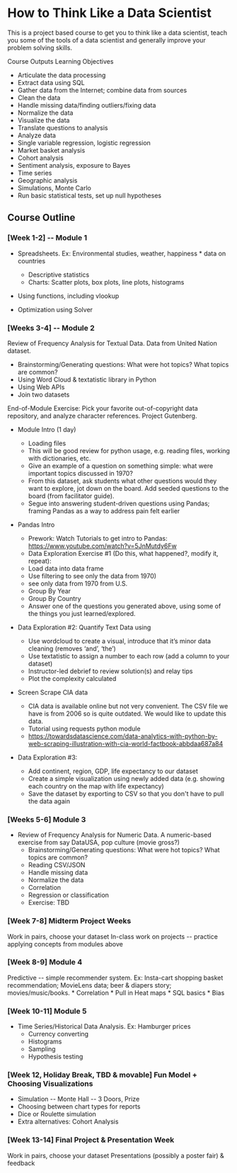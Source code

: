 # How to Think Like a Data Scientist

This is a project based course to get you to think like a data scientist, teach
you some of the tools of a data scientist and generally improve your problem
solving skills.

Course Outputs Learning Objectives

*   Articulate the data processing
*   Extract data using SQL
*   Gather data from the Internet; combine data from sources
*   Clean the data
*   Handle missing data/finding outliers/fixing data
*   Normalize the data
*   Visualize the data
*   Translate questions to analysis
*   Analyze data
*   Single variable regression, logistic regression
*   Market basket analysis
*   Cohort analysis
*   Sentiment analysis, exposure to Bayes
*   Time series
*   Geographic analysis
*   Simulations, Monte Carlo
*   Run basic statistical tests, set up null hypotheses

## Course Outline

### [Week 1-2] -- Module 1

*   Spreadsheets. Ex: Environmental studies, weather, happiness * data on
    countries

    *   Descriptive statistics
    *   Charts: Scatter plots, box plots, line plots, histograms

*   Using functions, including vlookup

*   Optimization using Solver

### [Weeks 3-4] -- Module 2

Review of Frequency Analysis for Textual Data. Data from United Nation dataset.

*   Brainstorming/Generating questions: What were hot topics? What topics are
    common?
*   Using Word Cloud & textatistic library in Python
*   Using Web APIs
*   Join two datasets

End-of-Module Exercise: Pick your favorite out-of-copyright data repository, and
analyze character references. Project Gutenberg.

*   Module Intro (1 day)

    *   Loading files
    *   This will be good review for python usage, e.g. reading files, working
        with dictionaries, etc.
    *   Give an example of a question on something simple: what were important
        topics discussed in 1970?
    *   From this dataset, ask students what other questions would they want to
        explore, jot down on the board. Add seeded questions to the board (from
        facilitator guide).
    *   Segue into answering student-driven questions using Pandas; framing
        Pandas as a way to address pain felt earlier

*   Pandas Intro

    *   Prework: Watch Tutorials to get intro to Pandas: \
        https://www.youtube.com/watch?v=5JnMutdy6Fw
    *   Data Exploration Exercise #1 (Do this, what happened?, modify it,
        repeat):
    *   Load data into data frame
    *   Use filtering to see only the data from 1970)
    *   see only data from 1970 from U.S.
    *   Group By Year
    *   Group By Country
    *   Answer one of the questions you generated above, using some of the
        things you just learned/explored.

*   Data Exploration #2: Quantify Text Data using

    *   Use wordcloud to create a visual, introduce that it’s minor data
        cleaning (removes ‘and’, ‘the’)
    *   Use textatistic to assign a number to each row (add a column to your
        dataset)
    *   Instructor-led debrief to review solution(s) and relay tips
    *   Plot the complexity calculated

*   Screen Scrape CIA data

    *   CIA data is available online but not very convenient. The CSV file we
        have is from 2006 so is quite outdated. We would like to update this
        data.
    *   Tutorial using requests python module
    *   https://towardsdatascience.com/data-analytics-with-python-by-web-scraping-illustration-with-cia-world-factbook-abbdaa687a84

*   Data Exploration #3:

    *   Add continent, region, GDP, life expectancy to our dataset
    *   Create a simple visualization using newly added data (e.g. showing each
        country on the map with life expectancy)
    *   Save the dataset by exporting to CSV so that you don't have to pull the
        data again

### [Weeks 5-6] Module 3

*   Review of Frequency Analysis for Numeric Data. A numeric-based exercise from
    say DataUSA, pop culture (movie gross?)
    *   Brainstorming/Generating questions: What were hot topics? What topics
        are common?
    *   Reading CSV/JSON
    *   Handle missing data
    *   Normalize the data
    *   Correlation
    *   Regression or classification
    *   Exercise: TBD

### [Week 7-8] Midterm Project Weeks

Work in pairs, choose your dataset In-class work on projects -- practice
applying concepts from modules above

### [Week 8-9] Module 4

Predictive -- simple recommender system. Ex: Insta-cart shopping basket
recommendation; MovieLens data; beer & diapers story; movies/music/books. *
Correlation * Pull in Heat maps * SQL basics * Bias

### [Week 10-11] Module 5

*   Time Series/Historical Data Analysis. Ex: Hamburger prices
    *   Currency converting
    *   Histograms
    *   Sampling
    *   Hypothesis testing

### [Week 12, Holiday Break, TBD & movable] Fun Model + Choosing Visualizations

*   Simulation -- Monte Hall -- 3 Doors, Prize
*   Choosing between chart types for reports
*   Dice or Roulette simulation
*   Extra alternatives: Cohort Analysis

### [Week 13-14] Final Project & Presentation Week

Work in pairs, choose your dataset Presentations (possibly a poster fair) &
feedback
